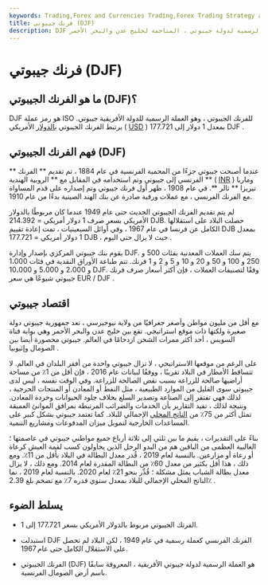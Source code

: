 ```yaml
---
keywords: Trading,Forex and Currencies Trading,Forex Trading Strategy and Education,Strategy and Education
title: فرنك جيبوتي (DJF)
description: DJF هو رمز العملة للفرنك الجيبوتي ، العملة الرسمية لدولة جيبوتي ، المتاخمة لخليج عدن والبحر الأحمر.
---
```


# فرنك جيبوتي (DJF)
## ما هو الفرنك الجيبوتي (DJF)؟

DJF هو رمز عملة ISO للفرنك الجيبوتي ، وهو العملة الرسمية للدولة الأفريقية جيبوتي. يرتبط الفرنك الجيبوتي [بالدولار](/currency-peg) الأمريكي ( [USD](/usd) ) بمعدل 1 دولار إلى 177.721 DJF .

## فهم الفرنك الجيبوتي (DJF)

عندما أصبحت جيبوتي جزءًا من المحمية الفرنسية في عام 1884 ، تم تقديم ** الفرنك ** الفرنسي إلى جيبوتي وتم استخدامه في المقابل مع ** الروبية الهندية ** ( [INR](/inr) ) وماريا تيريزا ** ثالر **. في عام 1908 ، ظهر أول فرنك جيبوتي وتم إصداره على قدم المساواة مع الفرنك الفرنسي ، مع عملات ورقية صادرة عن بنك الهند الصينية بدءًا من عام 1910.

لم يتم تقديم الفرنك الجيبوتي الحديث حتى عام 1949 عندما كان مربوطًا بالدولار الأمريكي بسعر صرف 1 دولار أمريكي = 214.392 DJB. حصلت البلاد على استقلالها الكامل عن فرنسا في عام 1967 ، وفي أوائل السبعينيات ، تمت إعادة تقييم DJB بمعدل 1 دولار أمريكي = 177.721 DJB ، حيث لا يزال حتى اليوم .

يقوم بنك جيبوتي المركزي بإصدار وإدارة DJF. يتم سك العملات المعدنية بفئات 500 و 250 و 100 و 50 و 20 و 10 و 5 و 2 و 1 فرنك. تتم طباعة الأوراق النقدية في فئات 1،000 و 2،000 و 5،000 و 10،000 DJF. وفقًا لتصنيفات العملات ، فإن أكثر أسعار صرف فرنك جيبوتي شيوعًا هي سعر EUR / DJF .

## اقتصاد جيبوتي

مع أقل من مليون مواطن وأصغر جغرافيًا من ولاية نيوجيرسي ، تعد جمهورية جيبوتي دولة صغيرة ولكنها ذات موقع استراتيجي. تقع بين خليج عدن والبحر الأحمر وهي بوابة قناة السويس ، أحد أكثر ممرات الشحن ازدحامًا في العالم. جيبوتي محصورة أيضا بين الصومال وإثيوبيا .

على الرغم من موقعها الاستراتيجي ، لا تزال جيبوتي واحدة من أفقر البلدان في العالم. لا تتساقط الأمطار في البلاد تقريبًا ، ووفقًا لبيانات عام 2016 ، فإن أقل من 1٪ من مساحة أراضيها صالحة للزراعة بسبب نقص الصالحة للزراعة. وفي الوقت نفسه ، ليس لدى جيبوتي سوى القليل من الموارد الطبيعية ، مثل النفط أو المعادن أو المنتجات الحرجية ، لذلك فهي تفتقر إلى الصناعة وتصدير السلع بخلاف جلود الحيوانات وخردة المعادن. ونتيجة لذلك ، تفيد التقارير بأن الخدمات والضرائب المرتبطة بمرافق الموانئ العميقة تمثل أكثر من 75٪ من [الناتج المحلي](/gdp) الإجمالي للبلاد. كما تعتمد جيبوتي بشكل كبير على المساعدات الخارجية لتمويل ميزان المدفوعات ومشاريع التنمية.

بناءً على التقديرات ، يقيم ما بين ثلثي إلى ثلاثة أرباع جميع مواطني جيبوتي في عاصمتها ؛ الغالبية العظمى من الباقين هم من البدو الرحل الذين يحاولون كسب لقمة العيش كرعاة أو رعاة أو مزارعين. بالنسبة لعام 2019 ، قُدر معدل البطالة في البلاد بأقل من 11٪. ومع ذلك ، هذا أقل بكثير من معدل 60٪ من البطالة المقدرة لعام 2014. ومع ذلك ، لا يزال معدل بطالة الشباب يمثل مشكلة ؛ قُدِّر بنحو 21٪ لعام 2020. بالنسبة لعام 2019 ، نما الناتج المحلي الإجمالي للبلاد بمعدل سنوي قدره 7٪ مع تضخم بلغ 2.39٪ .

## يسلط الضوء

- الفرنك الجيبوتي مربوط بالدولار الأمريكي بسعر 177.721 إلى 1.

- استبدلت DJF الفرنك الفرنسي كعملة رسمية في عام 1949 ، لكن البلاد لم تحصل على الاستقلال الكامل حتى عام 1967.

- الفرنك الجيبوتي (DJF) هو العملة الرسمية لدولة جيبوتي الأفريقية ، المعروفة سابقًا باسم أرض الصومال الفرنسية.

